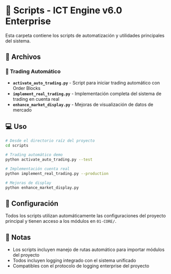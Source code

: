 # 📁 Scripts - ICT Engine v6.0 Enterprise

Esta carpeta contiene los scripts de automatización y utilidades principales del sistema.

## 📄 Archivos

### 🚀 Trading Automático
- **`activate_auto_trading.py`** - Script para iniciar trading automático con Order Blocks
- **`implement_real_trading.py`** - Implementación completa del sistema de trading en cuenta real
- **`enhance_market_display.py`** - Mejoras de visualización de datos de mercado

## 💻 Uso

```bash
# Desde el directorio raíz del proyecto
cd scripts

# Trading automático demo
python activate_auto_trading.py --test

# Implementación cuenta real
python implement_real_trading.py --production

# Mejoras de display
python enhance_market_display.py
```

## 🔧 Configuración

Todos los scripts utilizan automáticamente las configuraciones del proyecto principal y tienen acceso a los módulos en `01-CORE/`.

## 📝 Notas

- Los scripts incluyen manejo de rutas automático para importar módulos del proyecto
- Todos incluyen logging integrado con el sistema unificado
- Compatibles con el protocolo de logging enterprise del proyecto
